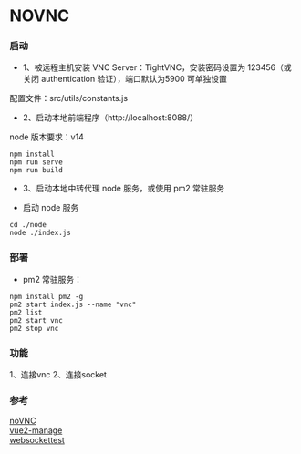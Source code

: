 # NOVNC

### 启动

-   1、被远程主机安装 VNC Server：TightVNC，安装密码设置为 123456（或关闭 authentication 验证），端口默认为5900 可单独设置

配置文件：src/utils/constants.js

-   2、启动本地前端程序（http://localhost:8088/）

node 版本要求：v14

```
npm install
npm run serve
npm run build
```

-   3、启动本地中转代理 node 服务，或使用 pm2 常驻服务

*   启动 node 服务

```
cd ./node
node ./index.js
```

### 部署

-   pm2 常驻服务：

```
npm install pm2 -g
pm2 start index.js --name "vnc"
pm2 list
pm2 start vnc
pm2 stop vnc
```

### 功能

1、连接vnc
2、连接socket

### 参考

​[noVNC](https://github.com/novnc/noVNC)  
[vue2-manage](https://github.com/bailicangdu/vue2-manage)  
[websockettest](https://github.com/jxlhljh/springbootwebsockettest.git)
